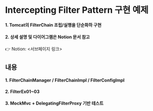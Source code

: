 # Intercepting Filter Pattern 구현 예제

#### 1. Tomcat의 FilterChain 조립/실행을 단순화하 구현  
#### 2. 상세 설명 및 다이어그램은 Notion 문서 참고
👉 Notion: <서브페이지 링크>

## 내용
#### 1. FilterChainManager / FilterChainImpl / FilterConfigImpl
#### 2. FilterEx01~03
#### 3. MockMvc + DelegatingFilterProxy 기반 테스트